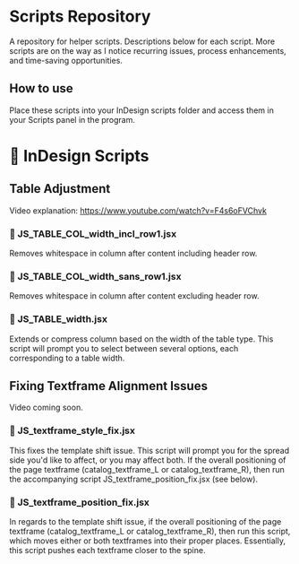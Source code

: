 # Scripts Repository

A repository for helper scripts. Descriptions below for each script. More scripts are on the way as I notice recurring issues, process enhancements, and time-saving opportunities.

## How to use
Place these scripts into your InDesign scripts folder and access them in your Scripts panel in the program.


# 🚀 InDesign Scripts


## Table Adjustment
Video explanation: https://www.youtube.com/watch?v=F4s6oFVChvk

### 📄 JS_TABLE_COL_width_incl_row1.jsx
Removes whitespace in column after content including header row.

### 📄 JS_TABLE_COL_width_sans_row1.jsx
Removes whitespace in column after content excluding header row.

### 📄 JS_TABLE_width.jsx
Extends or compress column based on the width of the table type. This script will prompt you to select between several options, each corresponding to a table width. 


## Fixing Textframe Alignment Issues
Video coming soon.

### 📄 JS_textframe_style_fix.jsx
This fixes the template shift issue. This script will prompt you for the spread side you'd like to affect, or you may affect both. If the overall positioning of the page textframe (catalog_textframe_L or catalog_textframe_R), then run the accompanying script JS_textframe_position_fix.jsx (see below).

### 📄 JS_textframe_position_fix.jsx
In regards to the template shift issue, if the overall positioning of the page textframe (catalog_textframe_L or catalog_textframe_R), then run this script, which moves either or both textframes into their proper places. Essentially, this script pushes each textframe closer to the spine.
